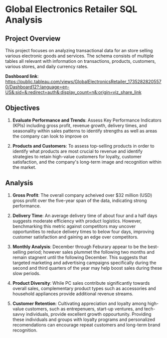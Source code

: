 # **Global Electronics Retailer SQL Analysis**

## **Project Overview**

This project focuses on analyzing transactional data for an store selling various electronic goods and services. The schema consists of multiple tables all relevant with information on transactions, products, customers, various stores, and daily currency rates. 

**Dashboard link**: https://public.tableau.com/views/GlobalElectronicsRetailer_17352828205570/Dashboard12?:language=en-US&:sid=&:redirect=auth&:display_count=n&:origin=viz_share_link

## **Objectives**

1. **Evaluate Performance and Trends**: Assess Key Performance Indicators (KPIs) including gross profit, revenue growth, delivery times, and seasonality within sales patterns to identify strengths as well as areas the company can look to improve on

2. **Products and Customers**: To assess top-selling products in order to identify what products are most crucial to revenue and identify strategies to retain high-value customers for loyalty, customer satisfaction, and the company's long-term image and recognition within the market. 
   
## **Analysis**

1. **Gross Profit**: The overall company acheived over $32 million (USD) gross profit over the five-year span of the data, indicating strong performance.

2. **Delivery Time**: An average delivery time of about four and a half days suggests moderate efficiency with product logistics. However, benchmarking this metric against competitors may uncover opportunities to reduce delivery times to below four days, improving customer satisfaction and gaining an edge over competitors.

3. **Monthly Analysis**: December through Feburary appear to be the best-selling period; however sales plummet the following two months and remain stagnent until the following December. This suggests that targeted marketing and advertising campaigns specifically during the second and third quarters of the year may help boost sales during these slow periods.

4. **Product Diversity**: While PC sales contribute significantly towards overall sales, complementary product types such as accessories and household appliances provide additional revenue streams. 

5. **Customer Retention**: Cultivating appreciation and loyalty among high-value customers, such as entrepenuers, start-up ventures, and tech-savvy individuals, provide excellent growth oppourtunity. Providing these individuals and groups with loyalty programs and personalized recomendations can encourage repeat customers and long-term brand recognition.
